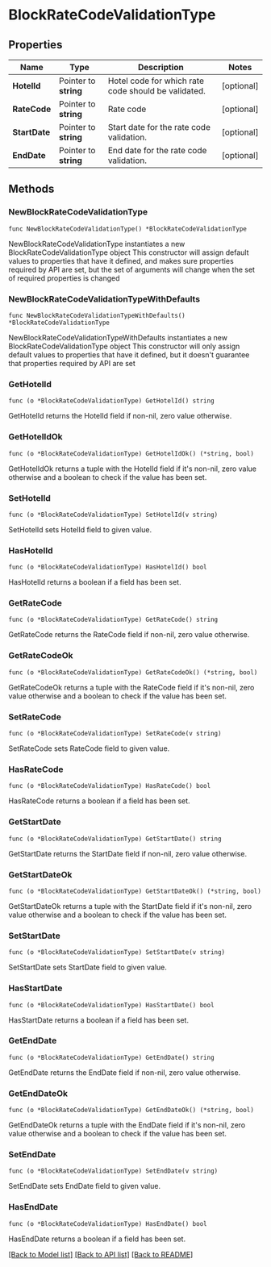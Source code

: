 # BlockRateCodeValidationType

## Properties

Name | Type | Description | Notes
------------ | ------------- | ------------- | -------------
**HotelId** | Pointer to **string** | Hotel code for which rate code should be validated. | [optional] 
**RateCode** | Pointer to **string** | Rate code | [optional] 
**StartDate** | Pointer to **string** | Start date for the rate code validation. | [optional] 
**EndDate** | Pointer to **string** | End date for the rate code validation. | [optional] 

## Methods

### NewBlockRateCodeValidationType

`func NewBlockRateCodeValidationType() *BlockRateCodeValidationType`

NewBlockRateCodeValidationType instantiates a new BlockRateCodeValidationType object
This constructor will assign default values to properties that have it defined,
and makes sure properties required by API are set, but the set of arguments
will change when the set of required properties is changed

### NewBlockRateCodeValidationTypeWithDefaults

`func NewBlockRateCodeValidationTypeWithDefaults() *BlockRateCodeValidationType`

NewBlockRateCodeValidationTypeWithDefaults instantiates a new BlockRateCodeValidationType object
This constructor will only assign default values to properties that have it defined,
but it doesn't guarantee that properties required by API are set

### GetHotelId

`func (o *BlockRateCodeValidationType) GetHotelId() string`

GetHotelId returns the HotelId field if non-nil, zero value otherwise.

### GetHotelIdOk

`func (o *BlockRateCodeValidationType) GetHotelIdOk() (*string, bool)`

GetHotelIdOk returns a tuple with the HotelId field if it's non-nil, zero value otherwise
and a boolean to check if the value has been set.

### SetHotelId

`func (o *BlockRateCodeValidationType) SetHotelId(v string)`

SetHotelId sets HotelId field to given value.

### HasHotelId

`func (o *BlockRateCodeValidationType) HasHotelId() bool`

HasHotelId returns a boolean if a field has been set.

### GetRateCode

`func (o *BlockRateCodeValidationType) GetRateCode() string`

GetRateCode returns the RateCode field if non-nil, zero value otherwise.

### GetRateCodeOk

`func (o *BlockRateCodeValidationType) GetRateCodeOk() (*string, bool)`

GetRateCodeOk returns a tuple with the RateCode field if it's non-nil, zero value otherwise
and a boolean to check if the value has been set.

### SetRateCode

`func (o *BlockRateCodeValidationType) SetRateCode(v string)`

SetRateCode sets RateCode field to given value.

### HasRateCode

`func (o *BlockRateCodeValidationType) HasRateCode() bool`

HasRateCode returns a boolean if a field has been set.

### GetStartDate

`func (o *BlockRateCodeValidationType) GetStartDate() string`

GetStartDate returns the StartDate field if non-nil, zero value otherwise.

### GetStartDateOk

`func (o *BlockRateCodeValidationType) GetStartDateOk() (*string, bool)`

GetStartDateOk returns a tuple with the StartDate field if it's non-nil, zero value otherwise
and a boolean to check if the value has been set.

### SetStartDate

`func (o *BlockRateCodeValidationType) SetStartDate(v string)`

SetStartDate sets StartDate field to given value.

### HasStartDate

`func (o *BlockRateCodeValidationType) HasStartDate() bool`

HasStartDate returns a boolean if a field has been set.

### GetEndDate

`func (o *BlockRateCodeValidationType) GetEndDate() string`

GetEndDate returns the EndDate field if non-nil, zero value otherwise.

### GetEndDateOk

`func (o *BlockRateCodeValidationType) GetEndDateOk() (*string, bool)`

GetEndDateOk returns a tuple with the EndDate field if it's non-nil, zero value otherwise
and a boolean to check if the value has been set.

### SetEndDate

`func (o *BlockRateCodeValidationType) SetEndDate(v string)`

SetEndDate sets EndDate field to given value.

### HasEndDate

`func (o *BlockRateCodeValidationType) HasEndDate() bool`

HasEndDate returns a boolean if a field has been set.


[[Back to Model list]](../README.md#documentation-for-models) [[Back to API list]](../README.md#documentation-for-api-endpoints) [[Back to README]](../README.md)


